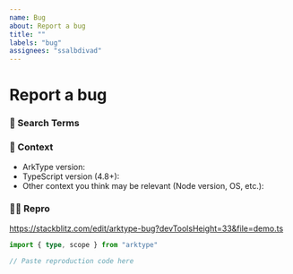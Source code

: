```yaml
---
name: Bug
about: Report a bug
title: ""
labels: "bug"
assignees: "ssalbdivad"
---
```


# Report a bug

### 🔎 Search Terms

<!--
  What search terms did you use when trying to find an existing bug report?
  List them here so people in the future can find this one more easily.
-->

### 🧩 Context

-   ArkType version:
-   TypeScript version (4.8+):
-   Other context you think may be relevant (Node version, OS, etc.):

### 🧑‍💻 Repro

<!--
1. Update the template link below so that it reproduces the problem you're having.
2. Add comments to describe differences between actual and expected behavior.
3. Click "Fork" in the top-left corner of StackBlitz
4. Copy the new URL and use it to replace the template URL below.
5. Copy the source code you used to repro the bug and paste it into the code block below.
-->

https://stackblitz.com/edit/arktype-bug?devToolsHeight=33&file=demo.ts

```ts
import { type, scope } from "arktype"

// Paste reproduction code here
```
